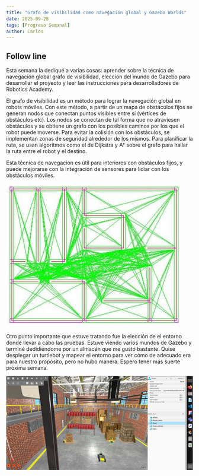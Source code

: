 ```yaml
---
title: "Grafo de visibilidad como navegación global y Gazebo Worlds"
date: 2025-09-28
tags: [Progreso Semanal]
author: Carlos
---
```


## Follow line

Esta semana la dediqué a varias cosas: aprender sobre la técnica de navegación global grafo de visibilidad, elección del mundo de Gazebo para desarrollar el proyecto y leer las instrucciones para desarrolladores de Robotics Academy.

El grafo de visibilidad es un método para lograr la navegación global en robots móviles. Con este método, a partir de un mapa de obstáculos fijos se generan nodos que conectan puntos visibles entre sí (vértices de obstáculos etc). Los nodos se conectan de tal forma que no atraviesen obstáculos y se obtiene un grafo con los posibles caminos por los que el robot puede moverse. Para evitar la colisión con los obstáculos, se implementan zonas de seguridad alrededor de los mismos. Para planificar la ruta, se usan algoritmos como el de Dijkstra y A* sobre el grafo para hallar la ruta entre el robot y el destino.

Esta técnica de navegación es útil para interiores con obstáculos fijos, y puede mejorarse con la integración de sensores para lidiar con los obstáculos móviles.


![Grafo de visibilidad](images/grafo_de_visisbilidad.png)




Otro punto importante que estuve tratando fue la elección de el entorno donde llevar a cabo las pruebas. Estuve viendo varios mundos de Gazebo y terminé dedidiéndome por un almacén que me gustó bastante. Quise desplegar un turtlebot y mapear el entorno para ver cómo de adecuado era para nuestro propósito, pero no hubo manera. Espero tener más suerte próxima semana.

![Almacén del robot](images/almacen.png)
